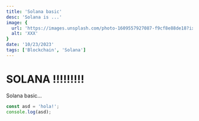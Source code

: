 ```yaml
---
title: 'Solana basic'
desc: 'Solana is ...'
image: {
  url: 'https://images.unsplash.com/photo-1609557927087-f9cf8e88de18?ixlib=rb-4.0.3&ixid=MnwxMjA3fDB8MHxwaG90by1wYWdlfHx8fGVufDB8fHx8&auto=format&fit=crop&w=1740&q=80',
  alt: 'XXX'
}
date: '10/23/2023'
tags: ['Blockchain', 'Solana']
---
```


# SOLANA !!!!!!!!!

Solana basic...

```javascript
const asd = 'hola!';
console.log(asd);
```
